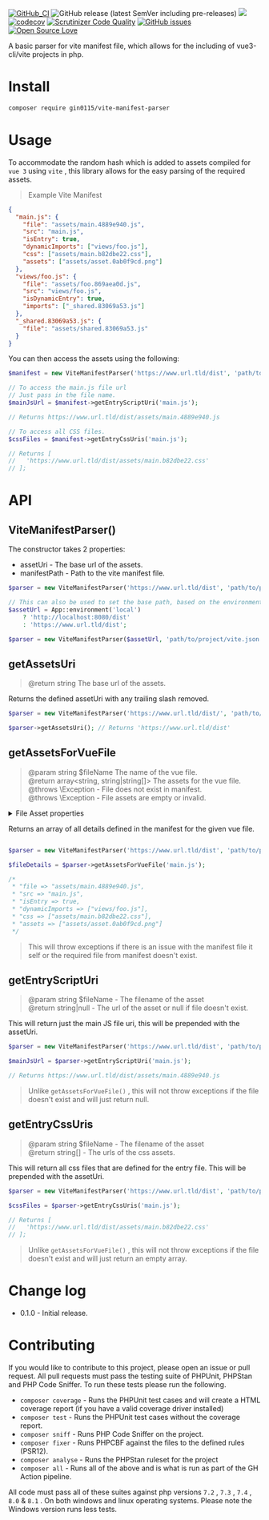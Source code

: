 [![GitHub_CI](https://github.com/gin0115/vite-manifest-parser/actions/workflows/cli.yaml/badge.svg)](https://github.com/gin0115/vite-manifest-parser/actions/workflows/cli.yaml)
![GitHub release (latest SemVer including pre-releases)](https://img.shields.io/github/v/release/gin0115/vite-manifest-parser?include_prereleases)
![](https://github.com/vite-manifest-parser/workflows/GitHub_CI/badge.svg " ")
[![codecov](https://codecov.io/gh/gin0115/vite-manifest-parser/branch/main/graph/badge.svg?token=1I2UJW717H)](https://codecov.io/gh/gin0115/vite-manifest-parser)
[![Scrutinizer Code Quality](https://scrutinizer-ci.com/g/gin0115/vite-manifest-parser/badges/quality-score.png?b=main)](https://scrutinizer-ci.com/g/gin0115/vite-manifest-parser/?branch=main)
[![GitHub issues](https://img.shields.io/github/issues/gin0115/vite-manifest-parser)](https://github.com/gin0115/vite-manifest-parser/issues)
[![Open Source Love](https://badges.frapsoft.com/os/mit/mit.svg?v=102)]()

A basic parser for vite manifest file, which allows for the including of vue3-cli/vite projects in php.

# Install

```bash
composer require gin0115/vite-manifest-parser
```

# Usage

To accommodate the random hash which is added to assets compiled for `vue 3` using `vite` , this library allows for the easy parsing of the required assets.

> Example Vite Manifest

```json
{
  "main.js": {
    "file": "assets/main.4889e940.js",
    "src": "main.js",
    "isEntry": true,
    "dynamicImports": ["views/foo.js"],
    "css": ["assets/main.b82dbe22.css"],
    "assets": ["assets/asset.0ab0f9cd.png"]
  },
  "views/foo.js": {
    "file": "assets/foo.869aea0d.js",
    "src": "views/foo.js",
    "isDynamicEntry": true,
    "imports": ["_shared.83069a53.js"]
  },
  "_shared.83069a53.js": {
    "file": "assets/shared.83069a53.js"
  }
}

```

You can then access the assets using the following:

```php
$manifest = new ViteManifestParser('https://www.url.tld/dist', 'path/to/project/vite.json');

// To access the main.js file url
// Just pass in the file name.
$mainJsUrl = $manifest->getEntryScriptUri('main.js');

// Returns https://www.url.tld/dist/assets/main.4889e940.js

// To access all CSS files.
$cssFiles = $manifest->getEntryCssUris('main.js');

// Returns [
//   'https://www.url.tld/dist/assets/main.b82dbe22.css'
// ];

```

# API

## ViteManifestParser()

The constructor takes 2 properties:
* assetUri - The base url of the assets.
* manifestPath - Path to the vite manifest file.

```php
$parser = new ViteManifestParser('https://www.url.tld/dist', 'path/to/project/vite.json');

// This can also be used to set the base path, based on the environment.
$assetUrl = App::environment('local')
    ? 'http://localhost:8080/dist'
    : 'https://www.url.tld/dist';

$parser = new ViteManifestParser($assetUrl, 'path/to/project/vite.json');
```

## getAssetsUri  

> @return string The base url of the assets.  

Returns the defined assetUri with any trailing slash removed.

```php
$parser = new ViteManifestParser('https://www.url.tld/dist/', 'path/to/project/vite.json');

$parser->getAssetsUri(); // Returns 'https://www.url.tld/dist'
```

## getAssetsForVueFile  

> @param string $fileName The name of the vue file.  
> @return array<string, string|string[]> The assets for the vue file.  
> @throws \Exception - File does not exist in manifest.  
> @throws \Exception - File assets are empty or invalid.  

<details>
<summary> File Asset properties </summary>

* **file**: *string*  
* **src**: *string*  
* **isEntry**?: *bool*  (optional)  
* **isDynamicEntry**?: *bool*  (optional)
* **dynamicImports**?: *string[]*   (optional)
* **css**?: *string[]*   (optional)
* **assets**?: *string[]*   (optional)
* **imports**?: *string[]*  (optional)
   
</details>

Returns an array of all details defined in the manifest for the given vue file.

```php

$parser = new ViteManifestParser('https://www.url.tld/dist', 'path/to/project/vite.json');

$fileDetails = $parser->getAssetsForVueFile('main.js');

/* 
 * "file => "assets/main.4889e940.js",
 * "src => "main.js",
 * "isEntry => true,
 * "dynamicImports => ["views/foo.js"],
 * "css => ["assets/main.b82dbe22.css"],
 * "assets => ["assets/asset.0ab0f9cd.png"]
 */

```

> This will throw exceptions if there is an issue with the manifest file it self or the required file from manifest doesn't exist.

## getEntryScriptUri  

> @param string $fileName - The filename of the asset  
> @return string|null - The url of the asset or null if file doesn't exist.  

This will return just the main JS file uri, this will be prepended with the assetUri.

```php
$parser = new ViteManifestParser('https://www.url.tld/dist', 'path/to/project/vite.json');

$mainJsUrl = $parser->getEntryScriptUri('main.js');

// Returns https://www.url.tld/dist/assets/main.4889e940.js
```

> Unlike `getAssetsForVueFile()` , this will not throw exceptions if the file doesn't exist and will just return null.

## getEntryCssUris

> @param string $fileName - The filename of the asset  
> @return  string[] - The urls of the css assets.  

This will return all css files that are defined for the entry file. This will be prepended with the assetUri.

```php
$parser = new ViteManifestParser('https://www.url.tld/dist', 'path/to/project/vite.json');

$cssFiles = $parser->getEntryCssUris('main.js');

// Returns [
//   'https://www.url.tld/dist/assets/main.b82dbe22.css'
// ];
```

> Unlike `getAssetsForVueFile()` , this will not throw exceptions if the file doesn't exist and will just return an empty array.

# Change log
* 0.1.0 - Initial release.
# Contributing

If you would like to contribute to this project, please open an issue or pull request. All pull requests must pass the testing suite of PHPUnit, PHPStan and PHP Code Sniffer. To run these tests please run the following.
  
* `composer coverage` - Runs the PHPUnit test cases and will create a HTML coverage report (if you have a valid coverage driver installed)
* `composer test` - Runs the PHPUnit test cases without the coverage report.
* `composer sniff` - Runs PHP Code Sniffer on the project.
* `composer fixer` - Runs PHPCBF against the files to the defined rules (PSR12).
* `composer analyse` - Runs the PHPStan ruleset for the project
* `composer all` - Runs all of the above and is what is run as part of the GH Action pipeline.

All code must pass all of these suites against php versions `7.2` , `7.3` , `7.4` , `8.0` & `8.1` . On both windows and linux operating systems. Please note the Windows version runs less tests.
